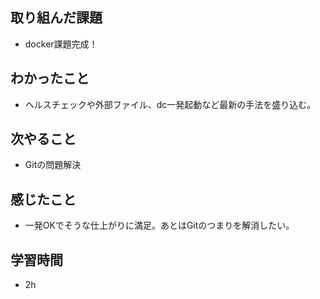 ## 取り組んだ課題
- docker課題完成！

## わかったこと
- ヘルスチェックや外部ファイル、dc一発起動など最新の手法を盛り込む。
  
## 次やること
- Gitの問題解決

## 感じたこと
- 一発OKでそうな仕上がりに満足。あとはGitのつまりを解消したい。

## 学習時間
- 2h
